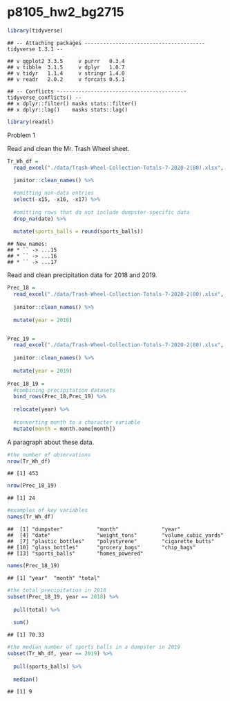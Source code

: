 p8105\_hw2\_bg2715
================

``` r
library(tidyverse)
```

    ## -- Attaching packages --------------------------------------- tidyverse 1.3.1 --

    ## v ggplot2 3.3.5     v purrr   0.3.4
    ## v tibble  3.1.5     v dplyr   1.0.7
    ## v tidyr   1.1.4     v stringr 1.4.0
    ## v readr   2.0.2     v forcats 0.5.1

    ## -- Conflicts ------------------------------------------ tidyverse_conflicts() --
    ## x dplyr::filter() masks stats::filter()
    ## x dplyr::lag()    masks stats::lag()

``` r
library(readxl)
```

Problem 1

Read and clean the Mr. Trash Wheel sheet.

``` r
Tr_Wh_df = 
  read_excel("./data/Trash-Wheel-Collection-Totals-7-2020-2(80).xlsx", sheet = 1) %>%
  
  janitor::clean_names() %>%

  #omitting non-data entries  
  select(-x15, -x16, -x17) %>%
  
  #omitting rows that do not include dumpster-specific data
  drop_na(date) %>%
  
  mutate(sports_balls = round(sports_balls))
```

    ## New names:
    ## * `` -> ...15
    ## * `` -> ...16
    ## * `` -> ...17

Read and clean precipitation data for 2018 and 2019.

``` r
Prec_18 = 
  read_excel("./data/Trash-Wheel-Collection-Totals-7-2020-2(80).xlsx", range = "A2:B14", sheet = 7) %>%
  
  janitor::clean_names() %>% 
  
  mutate(year = 2018)


Prec_19 = 
  read_excel("./data/Trash-Wheel-Collection-Totals-7-2020-2(80).xlsx", range = "A2:B14", sheet = 6) %>%
  
  janitor::clean_names() %>%
  
  mutate(year = 2019) 
  
Prec_18_19 = 
  #combining precipitation datasets
  bind_rows(Prec_18,Prec_19) %>% 
  
  relocate(year) %>%
  
  #converting month to a character variable 
  mutate(month = month.name[month]) 
```

A paragraph about these data.

``` r
#the number of observations
nrow(Tr_Wh_df)
```

    ## [1] 453

``` r
nrow(Prec_18_19)
```

    ## [1] 24

``` r
#examples of key variables
names(Tr_Wh_df)
```

    ##  [1] "dumpster"           "month"              "year"              
    ##  [4] "date"               "weight_tons"        "volume_cubic_yards"
    ##  [7] "plastic_bottles"    "polystyrene"        "cigarette_butts"   
    ## [10] "glass_bottles"      "grocery_bags"       "chip_bags"         
    ## [13] "sports_balls"       "homes_powered"

``` r
names(Prec_18_19)
```

    ## [1] "year"  "month" "total"

``` r
#the total precipitation in 2018
subset(Prec_18_19, year == 2018) %>%
  
  pull(total) %>%
  
  sum()
```

    ## [1] 70.33

``` r
#the median number of sports balls in a dumpster in 2019
subset(Tr_Wh_df, year == 2019) %>%
  
  pull(sports_balls) %>%
  
  median()
```

    ## [1] 9

